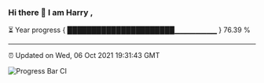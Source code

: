### Hi there 👋 I am Harry , 

⏳ Year progress { ██████████████████████▁▁▁▁▁▁▁▁ } 76.39 %

---

⏰ Updated on Wed, 06 Oct 2021 19:31:43 GMT

![Progress Bar CI](https://github.com/duykhang68/duykhang68/workflows/Progress%20Bar%20CI/badge.svg)
